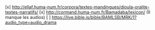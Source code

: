 [x] http://ellaf.huma-num.fr/corpora/textes-mandingues/dioula-oralite-textes-narratifs/
[x] http://cormand.huma-num.fr/Bamadaba/lexicon/ (Il manque les audios)
[ ] https://live.bible.is/bible/BAMLSB/MRK/1?audio_type=audio_drama